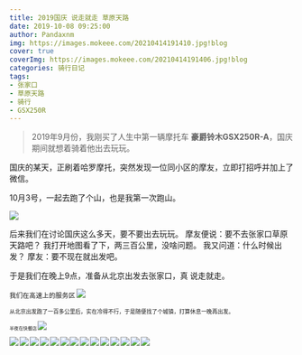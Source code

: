 ```yaml
---
title: 2019国庆 说走就走 草原天路
date: 2019-10-08 09:25:00
author: Pandaxnm
img: https://images.mokeee.com/20210414191410.jpg!blog
cover: true
coverImg: https://images.mokeee.com/20210414191406.jpg!blog
categories: 骑行日记
tags:
- 张家口
- 草原天路
- 骑行
- GSX250R
---
```


> 2019年9月份，我刚买了人生中第一辆摩托车 **豪爵铃木GSX250R-A**，国庆期间就想着骑着他出去玩玩。

<!-- more -->

国庆的某天，正刷着哈罗摩托，突然发现一位同小区的摩友，立即打招呼并加上了微信。

10月3号，一起去跑了个山，也是我第一次跑山。

![](https://images.mokeee.com/20210415104734.jpg)

后来我们在讨论国庆这么多天，要不要出去玩玩。
摩友便说：要不去张家口草原天路吧？ 我打开地图看了下，两三百公里，没啥问题。
我又问道：什么时候出发？
摩友：要不现在就出发吧。

于是我们在晚上9点，准备从北京出发去张家口，真 说走就走。

<small>我们在高速上的服务区<small>
![](https://images.mokeee.com/20210414191400.jpg!blog?imageMogr2/auto-orient)

从北京出发跑了一百多公里后，实在冷得不行，于是随便找了个城镇，打算休息一晚再出发。

<small>半夜在快餐店<small>
![](https://images.mokeee.com/20210414191415.png!blog?imageMogr2/auto-orient)


![](https://images.mokeee.com/20210414191414.jpg!blog?imageMogr2/auto-orient)
![](https://images.mokeee.com/20210414191412.jpg!blog?imageMogr2/auto-orient)
![](https://images.mokeee.com/20210414191411.jpg!blog?imageMogr2/auto-orient)
![](https://images.mokeee.com/20210414191410.jpg!blog?imageMogr2/auto-orient)
![](https://images.mokeee.com/20210414191409.jpg!blog?imageMogr2/auto-orient)
![](https://images.mokeee.com/20210414191408.jpg!blog?imageMogr2/auto-orient)
![](https://images.mokeee.com/20210414191407.jpg!blog?imageMogr2/auto-orient)
![](https://images.mokeee.com/20210414191406.jpg!blog?imageMogr2/auto-orient)
![](https://images.mokeee.com/20210414191405.jpg!blog?imageMogr2/auto-orient)
![](https://images.mokeee.com/20210414191404.jpg!blog?imageMogr2/auto-orient)
![](https://images.mokeee.com/20210414191403.jpg!blog?imageMogr2/auto-orient)
![](https://images.mokeee.com/20210414191402.jpg!blog?imageMogr2/auto-orient)
![](https://images.mokeee.com/20210414191401.jpg!blog?imageMogr2/auto-orient)
![](https://images.mokeee.com/20210414191359.JPG!blog?imageMogr2/auto-orient)
